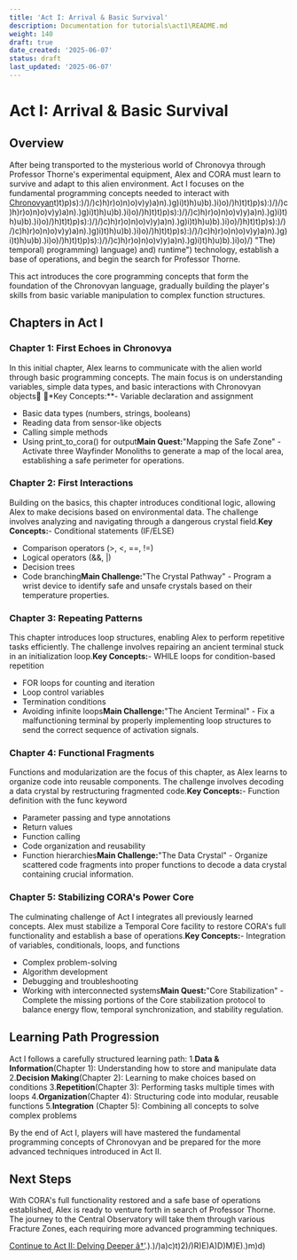 ```yaml
---
title: 'Act I: Arrival & Basic Survival'
description: Documentation for tutorials\act1\README.md
weight: 140
draft: true
date_created: '2025-06-07'
status: draft
last_updated: '2025-06-07'
---
```


# Act I: Arrival & Basic Survival

## Overview

After being transported to the mysterious world of Chronovya through Professor Thorne's experimental equipment, Alex and CORA must learn to survive and adapt to this alien environment. Act I focuses on the fundamental programming concepts needed to interact with [Chronovyan](https://chronovyan.github.io/h)t)t)p)s):)/)/)c)h)r)o)n)o)v)y)a)n).)g)i)t)h)u)b).)i)o)/)h)t)t)p)s):)/)/)c)h)r)o)n)o)v)y)a)n).)g)i)t)h)u)b).)i)o)/)h)t)t)p)s):)/)/)c)h)r)o)n)o)v)y)a)n).)g)i)t)h)u)b).)i)o)/)h)t)t)p)s):)/)/)c)h)r)o)n)o)v)y)a)n).)g)i)t)h)u)b).)i)o)/)h)t)t)p)s):)/)/)c)h)r)o)n)o)v)y)a)n).)g)i)t)h)u)b).)i)o)/)h)t)t)p)s):)/)/)c)h)r)o)n)o)v)y)a)n).)g)i)t)h)u)b).)i)o)/)h)t)t)p)s):)/)/)c)h)r)o)n)o)v)y)a)n).)g)i)t)h)u)b).)i)o)/) "The) temporal) programming) language) and) runtime") technology, establish a base of operations, and begin the search for Professor Thorne.

This act introduces the core programming concepts that form the foundation of the Chronovyan language, gradually building the player's skills from basic variable manipulation to complex function structures.

## Chapters in Act I

### Chapter 1: First Echoes in Chronovya

In this initial chapter, Alex learns to communicate with the alien world through basic programming concepts. The main focus is on understanding variables, simple data types, and basic interactions with Chronovyan objects
*Key Concepts:**- Variable declaration and assignment
- Basic data types (numbers, strings, booleans)
- Reading data from sensor-like objects
- Calling simple methods
- Using print_to_cora() for output**Main Quest:**"Mapping the Safe Zone" - Activate three Wayfinder Monoliths to generate a map of the local area, establishing a safe perimeter for operations.

### Chapter 2: First Interactions

Building on the basics, this chapter introduces conditional logic, allowing Alex to make decisions based on environmental data. The challenge involves analyzing and navigating through a dangerous crystal field.**Key Concepts:**- Conditional statements (IF/ELSE)
- Comparison operators (>, <, ==, !=)
- Logical operators (&&, |)
- Decision trees
- Code branching**Main Challenge:**"The Crystal Pathway" - Program a wrist device to identify safe and unsafe crystals based on their temperature properties.

### Chapter 3: Repeating Patterns

This chapter introduces loop structures, enabling Alex to perform repetitive tasks efficiently. The challenge involves repairing an ancient terminal stuck in an initialization loop.**Key Concepts:**- WHILE loops for condition-based repetition
- FOR loops for counting and iteration
- Loop control variables
- Termination conditions
- Avoiding infinite loops**Main Challenge:**"The Ancient Terminal" - Fix a malfunctioning terminal by properly implementing loop structures to send the correct sequence of activation signals.

### Chapter 4: Functional Fragments

Functions and modularization are the focus of this chapter, as Alex learns to organize code into reusable components. The challenge involves decoding a data crystal by restructuring fragmented code.**Key Concepts:**- Function definition with the func keyword
- Parameter passing and type annotations
- Return values
- Function calling
- Code organization and reusability
- Function hierarchies**Main Challenge:**"The Data Crystal" - Organize scattered code fragments into proper functions to decode a data crystal containing crucial information.

### Chapter 5: Stabilizing CORA's Power Core

The culminating challenge of Act I integrates all previously learned concepts. Alex must stabilize a Temporal Core facility to restore CORA's full functionality and establish a base of operations.**Key Concepts:**- Integration of variables, conditionals, loops, and functions
- Complex problem-solving
- Algorithm development
- Debugging and troubleshooting
- Working with interconnected systems**Main Quest:**"Core Stabilization" - Complete the missing portions of the Core stabilization protocol to balance energy flow, temporal synchronization, and stability regulation.

## Learning Path Progression

Act I follows a carefully structured learning path:
1.**Data & Information**(Chapter 1): Understanding how to store and manipulate data
2.**Decision Making**(Chapter 2): Learning to make choices based on conditions
3.**Repetition**(Chapter 3): Performing tasks multiple times with loops
4.**Organization**(Chapter 4): Structuring code into modular, reusable functions
5.**Integration** (Chapter 5): Combining all concepts to solve complex problems

By the end of Act I, players will have mastered the fundamental programming concepts of Chronovyan and be prepared for the more advanced techniques introduced in Act II.

## Next Steps

With CORA's full functionality restored and a safe base of operations established, Alex is ready to venture forth in search of Professor Thorne. The journey to the Central Observatory will take them through various Fracture Zones, each requiring more advanced programming techniques.

[Continue to Act II: Delving Deeper â†’](/).).)/)a)c)t)2)/)R)E)A)D)M)E).)m)d)